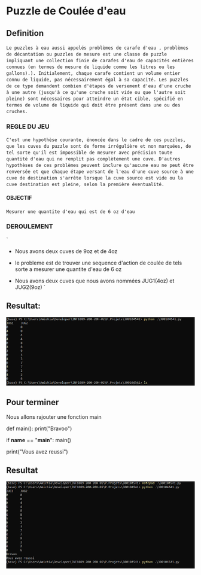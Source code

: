 # Puzzle de Coulée d'eau


##  Definition
`
Le puzzles à eau aussi appelés problèmes de carafe d'eau , problèmes de décantation ou puzzles de mesure est une classe de puzzle impliquant une collection finie de carafes d'eau de capacités entières connues (en termes de mesure de liquide comme les litres ou les gallons).). Initialement, chaque carafe contient un volume entier connu de liquide, pas nécessairement égal à sa capacité. Les puzzles de ce type demandent combien d'étapes de versement d'eau d'une cruche à une autre (jusqu'à ce qu'une cruche soit vide ou que l'autre soit pleine) sont nécessaires pour atteindre un état cible, spécifié en termes de volume de liquide qui doit être présent dans une ou des cruches.
`

### REGLE DU JEU
`
C'est une hypothèse courante, énoncée dans le cadre de ces puzzles, que les cuves du puzzle sont de forme irrégulière et non marquées, de tel sorte qu'il est impossible de mesurer avec précision toute quantité d'eau qui ne remplit pas complètement une cuve. D'autres hypothèses de ces problèmes peuvent inclure qu'aucune eau ne peut être renversée et que chaque étape versant de l'eau d'une cuve source à une cuve de destination s'arrête lorsque la cuve source est vide ou la cuve destination est pleine, selon la première éventualité.
`

#### OBJECTIF

`Mesurer une quantite d'eau qui est de 6 oz d'eau`

### DEROULEMENT 

`
- Nous avons deux cuves de 9oz et de 4oz 

- le probleme est de trouver une sequence d'action de coulée de tels sorte a mesurer une quantite d'eau de 6 oz

- Nous avons deux cuves que nous avons nommées JUG1(4oz) et JUG2(9oz)
`

## Resultat: 

![image](images8.PNG)

## Pour terminer 
 Nous allons rajouter une fonction main 
 
 
 def main():
    print("Bravoo")

if __name__ == "__main__":
    main()

print("Vous avez reussi")

## Resultat 

![image](images9.PNG)


